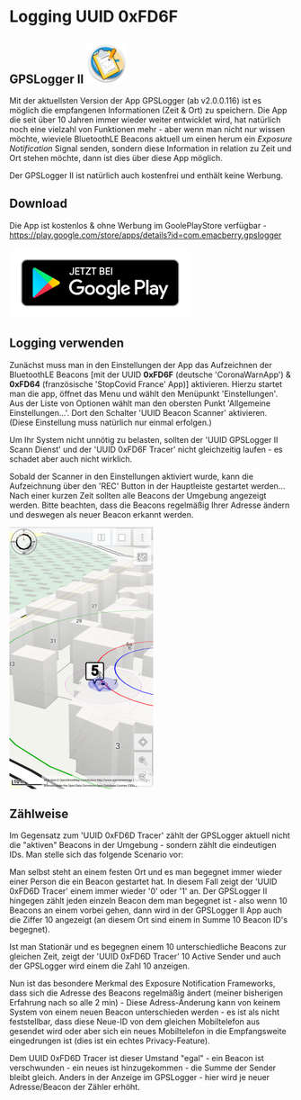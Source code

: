 # Logging UUID 0xFD6F

## GPSLogger II ![AppLogo](./misc/docs/gpsl-icon.png)
Mit der aktuellsten Version der App GPSLogger (ab v2.0.0.116) ist es möglich die empfangenen Informationen (Zeit & Ort)
zu speichern. Die App die seit über 10 Jahren immer wieder weiter entwicklet wird, hat natürlich noch eine vielzahl von
Funktionen mehr - aber wenn man nicht nur wissen möchte, wieviele BluetoothLE Beacons aktuell um einen herum ein
_Exposure Notification_ Signal senden, sondern diese Information in relation zu Zeit und Ort stehen möchte, dann ist
dies über diese App möglich.

Der GPSLogger II ist natürlich auch kostenfrei und enthält keine Werbung.

## Download
Die App ist kostenlos & ohne Werbung im GoolePlayStore verfügbar -
https://play.google.com/store/apps/details?id=com.emacberry.gpslogger

[![Google Play](./misc/playstore/google-play-badge_de.png)](https://play.google.com/store/apps/details?id=com.emacberry.gpslogger)

## Logging verwenden
Zunächst muss man in den Einstellungen der App das Aufzeichnen der BluetoothLE Beacons [mit der UUID **0xFD6F**
(deutsche 'CoronaWarnApp') & **0xFD64** (französische 'StopCovid France' App)] aktivieren. Hierzu startet man die app,
öffnet das Menu und wählt den Menüpunkt 'Einstellungen'. Aus der Liste von Optionen wählt man den obersten Punkt
'Allgemeine Einstellungen...'. Dort den Schalter 'UUID Beacon Scanner' aktivieren. (Diese Einstellung muss natürlich nur
einmal erfolgen.)

Um Ihr System nicht unnötig zu belasten, sollten der 'UUID GPSLogger II Scann Dienst' und der 'UUID 0xFD6F Tracer' nicht
gleichzeitig laufen - es schadet aber auch nicht wirklich.

Sobald der Scanner in den Einstellungen aktiviert wurde, kann die Aufzeichnung über den 'REC' Button in der Hauptleiste
gestartet werden... Nach einer kurzen Zeit sollten alle Beacons der Umgebung angezeigt werden. Bitte beachten, dass die
Beacons regelmäßig Ihrer Adresse ändern und deswegen als neuer Beacon erkannt werden.

![Sample](./misc/docs/gpsl-uuid.png)

## Zählweise
Im Gegensatz zum 'UUID 0xFD6D Tracer' zählt der GPSLogger aktuell nicht die "aktiven" Beacons in der Umgebung - sondern
zählt die eindeutigen IDs. Man stelle sich das folgende Scenario vor:

Man selbst steht an einem festen Ort und es man begegnet immer wieder einer Person die ein Beacon gestartet hat. In
diesem Fall zeigt der 'UUID 0xFD6D Tracer' einem immer wieder '0' oder '1' an. Der GPSLogger II hingegen zählt jeden
einzeln Beacon dem man begegnet ist - also wenn 10 Beacons an einem vorbei gehen, dann wird in der GPSLogger II App auch
die Ziffer 10 angezeigt (an diesem Ort sind einem in Summe 10 Beacon ID's begegnet).

Ist man Stationär und es begegnen einem 10 unterschiedliche Beacons zur gleichen Zeit, zeigt der 'UUID 0xFD6D Tracer' 10
Active Sender und auch der GPSLogger wird einem die Zahl 10 anzeigen.

Nun ist das besondere Merkmal des Exposure Notification Frameworks, dass sich die Adresse des Beacons regelmäßig ändert 
(meiner bisherigen Erfahrung nach so alle 2 min) - Diese Adress-Änderung kann von keinem System von einem neuen Beacon
unterschieden werden - es ist als nicht feststellbar, dass diese Neue-ID von dem gleichen Mobiltelefon aus gesendet wird
oder aber sich ein neues Mobiltelefon in die Empfangsweite eingedrungen ist (dies ist ein echtes Privacy-Feature). 

Dem UUID 0xFD6D Tracer ist dieser Umstand "egal" - ein Beacon ist verschwunden - ein neues ist hinzugekommen - die Summe
der Sender bleibt gleich. Anders in der Anzeige im GPSLogger - hier wird je neuer Adresse/Beacon der Zähler erhöht.

[//]: # (### Besonderheit im GPSLogger II)
[//]: # (Aktuell ist die Implementierung so, dass der Scanner jede neue Adresse nur genau einmal [wie sie das erste mal im Scann auftaucht] meldet. Startet man die Aufzeichnung nachdem ein Beacon bereits vom Scanner erfasst wurde, so bekommt man auf der Karte für diese Beacon Adresse kein Symbol angezeigt - erst wenn das Beacon das nächste mal seine Adresse ändert, erscheint das Beacon auch auf der Karte. Dies kann den Eindruck erwecken, dass die Erkennung eines neuen Beacons länger dauern kann - dem ist nicht so. Sobald ein neues Beacon in Reichweite ist, wird es vom Scanner erfasst - die neue ID gemeldet und es erfolgt die Anzeige auf der Karte. Derzeit läßt das App-Design es nicht zu den im Hintergrund laufenden Scanner beim Start einer Aufzeichnung komplett zurückzusetzen [da muss ich nochmal in mich gehen].)
[//]: # (Zusammenfassend - Nach dem Start der Aufzeichnung kann es im ungünstigsten Fall bis zu zwei Minuten dauern bis ein Beacon [das sich schon vor dem Start der Aufzeichnung erfasst wurde] angezeigt wird. Neue Beacons werden sofort angezeigt.)